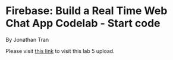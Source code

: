 # Firebase: Build a Real Time Web Chat App Codelab - Start code

By Jonathan Tran

Please visit <a href="https://jtran30.github.io/it202/labs/lab5">this link</a> to visit this lab 5 upload.